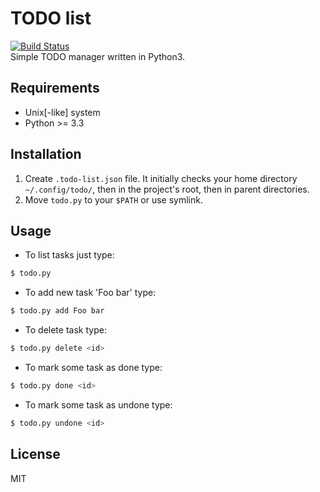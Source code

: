 # TODO list
[![Build Status](https://travis-ci.org/nathiss/todo-list.svg?branch=master)](https://travis-ci.org/nathiss/todo-list)  
Simple TODO manager written in Python3.

## Requirements
- Unix[-like] system
- Python >= 3.3

## Installation
1. Create `.todo-list.json` file. It initially checks your home directory `~/.config/todo/`, then in the project's root, then in parent directories.  
2. Move `todo.py` to your `$PATH` or use symlink.  

## Usage
* To list tasks just type:
```bash
$ todo.py
```
* To add new task 'Foo bar' type:
```bash
$ todo.py add Foo bar
```
* To delete task type:
```bash
$ todo.py delete <id>
```
* To mark some task as done type:
```bash
$ todo.py done <id>
```
* To mark some task as undone type:
```bash
$ todo.py undone <id>
```

## License
MIT
